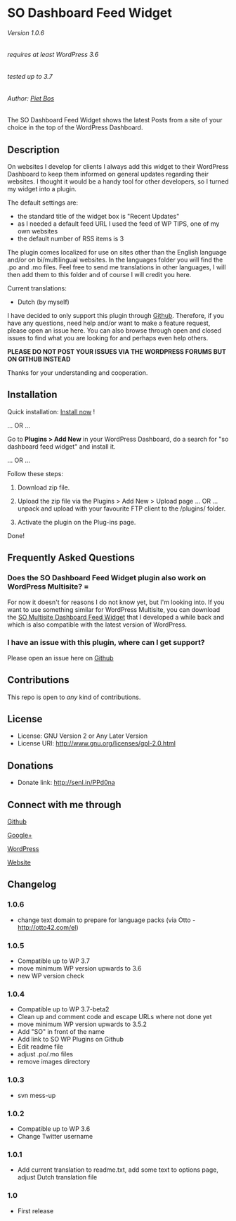 SO Dashboard Feed Widget
=====================

###### Version 1.0.6
###### requires at least WordPress 3.6
###### tested up to 3.7
###### Author: [Piet Bos](https://github.com/senlin)

The SO Dashboard Feed Widget shows the latest Posts from a site of your choice in the top of the WordPress Dashboard.

## Description

On websites I develop for clients I always add this widget to their WordPress Dashboard to keep them informed on general updates regarding their websites. I thought it would be a handy tool for other developers, so I turned my widget into a plugin.

The default settings are:

* the standard title of the widget box is "Recent Updates"
* as I needed a default feed URL I used the feed of WP TIPS, one of my own websites
* the default number of RSS items is 3

The plugin comes localized for use on sites other than the English language and/or on bi/multilingual websites. In the languages folder you will find the .po and .mo files. Feel free to send me translations in other languages, I will then add them to this folder and of course I will credit you here.

Current translations:

* Dutch (by myself)

I have decided to only support this plugin through <a href="https://github.com/so-wp/so-dashboard-feed-widget/issues" rel="nofollow">Github</a>. Therefore, if you have any questions, need help and/or want to make a feature request, please open an issue here. You can also browse through open and closed issues to find what you are looking for and perhaps even help others.
 
<strong>PLEASE DO NOT POST YOUR ISSUES VIA THE WORDPRESS FORUMS BUT ON GITHUB INSTEAD</strong>
 
Thanks for your understanding and cooperation.

## Installation

Quick installation: [Install now](http://coveredwebservices.com/wp-plugin-install/?plugin=dashboard-feed-widget) !

 &hellip; OR &hellip;

Go to **Plugins > Add New** in your WordPress Dashboard, do a search for "so dashboard feed widget" and install it.

 &hellip; OR &hellip;

Follow these steps:

 1. Download zip file.

 2. Upload the zip file via the Plugins > Add New > Upload page &hellip; OR &hellip; unpack and upload with your favourite FTP client to the /plugins/ folder.

 3. Activate the plugin on the Plug-ins page.

Done!

## Frequently Asked Questions

### Does the SO Dashboard Feed Widget plugin also work on WordPress Multisite? =

For now it doesn't for reasons I do not know yet, but I'm looking into. If you want to use something similar for WordPress Multisite, you can download the [SO Multisite Dashboard Feed Widget](https://github.com/so-wp/so-multisite-dashboard-feed-widget) that I developed a while back and which is also compatible with the latest version of WordPress.

### I have an issue with this plugin, where can I get support?

Please open an issue here on [Github](https://github.com/so-wp/so-dashboard-feed-widget/issues)

## Contributions

This repo is open to _any_ kind of contributions.

## License

* License: GNU Version 2 or Any Later Version
* License URI: http://www.gnu.org/licenses/gpl-2.0.html

## Donations

* Donate link: http://senl.in/PPd0na

## Connect with me through

[Github](https://github.com/senlin) 

[Google+](http://plus.google.com/u/0/108543145122756748887) 

[WordPress](http://profiles.wordpress.org/senlin/) 

[Website](http://senlinonline.com)

## Changelog

### 1.0.6

* change text domain to prepare for language packs (via Otto - http://otto42.com/el)

### 1.0.5

* Compatible up to WP 3.7
* move minimum WP version upwards to 3.6
* new WP version check

### 1.0.4

* Compatible up to WP 3.7-beta2
* Clean up and comment code and escape URLs where not done yet
* move minimum WP version upwards to 3.5.2
* Add "SO" in front of the name
* Add link to SO WP Plugins on Github
* Edit readme file
* adjust .po/.mo files
* remove images directory

### 1.0.3

* svn mess-up

### 1.0.2

* Compatible up to WP 3.6
* Change Twitter username

### 1.0.1

* Add current translation to readme.txt, add some text to options page, adjust Dutch translation file

### 1.0

* First release

